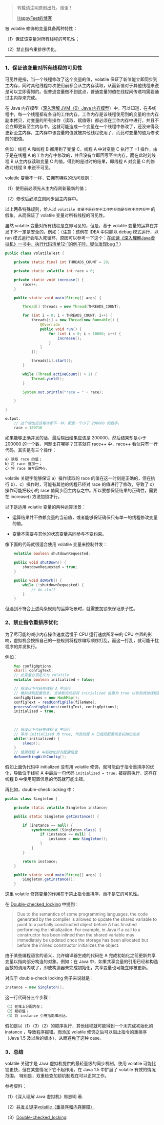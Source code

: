 > 转载请注明原创出处，谢谢！
>
> [HappyFeet的博客](https://blog.csdn.net/haihui_yang)

被 volatile 修饰的变量具备两种特性：

（1）保证该变量对所有线程的可见性；

（2）禁止指令重排序优化。

---

### 1、保证该变量对所有线程的可见性

可见性是指，当一个线程修改了这个变量的值，volatile 保证了新值能立即同步到主内存，同时其他线程每次使用前都会从主内存读取，从而新值对于其他线程来说是可以立即得知的。但普通变量做不到这点，普通变量的值在线程间传递均需要通过主内存来完成。

在 Java 内存模型（[深入理解 JVM（6）Java 内存模型](https://blog.csdn.net/haihui_yang/article/details/81988460)）中，可以知道，在多线程中，每一个线程都有各自的工作内存，工作内存是该线程使用到的变量的主内存副本拷贝，对变量的所有操作（读取、赋值等）都必须在工作内存中进行，并且不会立即更新至主内存中。这就可能造成一个变量在一个线程中修改了，还没来得及更新至主内存，主内存中该变量的值就被其他线程使用了，而此时变量的值为修改前的旧值。

例如：线程 A 和线程 B 都用到了变量 C，线程 A 中对变量 C 执行了 +1 操作，由于是在线程 A 的工作内存中修改的，并且没有立即回写至主内存，而在此时刻线程 B 从主内存读取变量 C 的值，得到的是过时的结果，即线程 A 对变量 C 的修改对线程 B 来说不可见。

volatile 变量不一样，它拥有特殊的访问规则：

（1）使用前必须先从主内存刷新最新的值；

（2）修改后必须立刻同步回主内存中。

以上两条特殊规则，给人以 `volatile 变量不是存在于工作内存而是存在于主内存中` 的假象，从而保证了 volatile 变量对所有线程的可见性。

虽然 volatile 变量对所有线程是立即可见的，但是，基于 volatile 变量的运算在并发下不一定是安全的。例如：（注意：该例在 IDEA 中只能以 debug 模式运行，以 run 模式运行会陷入死循环，原因可以参考一下这个：[在阅读《深入理解Java虚拟机》一书中，执行代码清单12-1的例子时，疑似发现bug？](https://www.zhihu.com/question/59297272/answer/164676726)）

```java
public class VolatileTest {

    private static final int THREADS_COUNT = 20;

    private static volatile int race = 0;

    private static void increase() {
        race++;
    }

    public static void main(String[] args) {

        Thread[] threads = new Thread[THREADS_COUNT];

        for (int i = 0; i < THREADS_COUNT; i++) {
            threads[i] = new Thread(new Runnable() {
                @Override
                public void run() {
                    for (int i = 0; i < 10000; i++) {
                        increase();
                    }
                }
            });

            threads[i].start();
        }

        while (Thread.activeCount() > 1) {
            Thread.yield();
        }

        System.out.println("race = " + race);

    }

}
```

```java
output:
	// 这个输出应该每次都不一样，都是一个小于 200000 的数字。
	race = 189716
```

如果能够正确并发的话，最后输出结果应该是 200000，然后结果却是小于 200000 的一个数，问题出在哪呢？其实就在 race++ 中，race++ 看似只有一行代码，其实是有三个操作：

```java
a）读取 race 的值；
b）将 race 值加一；
c）将 race 值写回内存。
```

volatile 关键字能够保证 a）操作读取的 race 的值在这一时刻是正确的，但在执行 b）、c）操作时，可能有其他的线程已经对 race 的值进行了修改，导致了 c）操作可能把较小的 race 值同步回主内存之中。所以要想保证结果的正确性，需要在 increase() 方法加锁才行。

以下是适用 volatile 变量的两种运算场景：

- 运算结果并不依赖变量的当前值，或者能够保证确保只有单一的线程修改变量的值。

- 变量不需要与其他的状态变量共同参与不变约束。

像下面的代码就很适合使用 volatile 变量来控制并发：

```java
    volatile boolean shutdownRequested;

    public void shutDown() {
        shutdownRequested = true;
    }

    public void doWork() {
        while (!shutdownRequested) {
            // do stuff
        }
    }
```

但遇到不符合上述两条规则的运算场景时，就需要加锁来保证原子性。

### 2、禁止指令重排序优化

为了尽可能的减小内存操作速度远慢于 CPU 运行速度所带来的 CPU 空置的影响，虚拟机会按照自己的一些规则将程序编写顺序打乱，而这一打乱，就可能干扰程序的并发执行。

例如：

```java
    Map configOptions;
    char[] configText;
    // 此变量必须定义为 volatile
    volatile boolean initialized = false;

    // 假设以下代码在线程 A 中运行
    // 模拟读取配置信息, 当读取完成后将 initialized 设置为 true 以告知其他线程配置可用
    configOptions = new HashMap();
    configText = readConfigFile(fileName);
    processConfigOptions(configText, configOptions);
    initialized = true;
    
    
    
    // 假设以下代码在线程 B 中运行
    // 等待 initialized 为 true, 代表线程 A 已经把配置信息初始化完成
    while(!initialized) {
        sleep();
    }
    // 使用线程 A 中初始化好的配置信息
    doSomethingWithConfig();
```

假如上面伪代码中 initialized 没有用 volatile 修饰，就可能由于指令重排序的优化，导致位于线程 A 中最后一句代码 `initialized = true;` 被提前执行，这样在线程 B 中使用配置信息的代码就可能出错。

再比如，double-check locking 中：

```java
public class Singleton {

    private static volatile Singleton instance;

    public static Singleton getInstance() {

        if (instance == null) {
            synchronized (Singleton.class) {
                if (instance == null) {
                    instance = new Singleton();
                }
            }
        }

        return instance;
    }

    public static void main(String[] args) {
        Singleton.getInstance();
    }
```

这里 volatile 修饰变量的作用在于禁止指令重排序，而不是它的可见性。

在 [Double-checked_locking](https://en.wikipedia.org/wiki/Double-checked_locking) 中提到：

>Due to the semantics of some programming languages, the code generated by the compiler is allowed to update the shared variable to point to a partially constructed object before A has finished performing the initialization. For example, in Java if a call to a constructor has been inlined then the shared variable may immediately be updated once the storage has been allocated but before the inlined constructor initializes the object.

由于某些编程语言的语义，允许编译器生成的代码在 A 完成初始化之前更新共享变量以指向部分构造的对象。例如：在 Java 中，如果共享变量的引用已经和构造函数的调用内联了，即使构造器未完成初始化，共享变量也可能立即被更新。

对应于 double-check locking 例子来说就是：

```java
instance = new Singleton();
```

这一行代码分三个步骤：

```java
（1）在堆上分配内存；
（2）赋初值；
（3）将 instance 引用指向堆地址。
```

假如是以（1）（3）（2）的顺序执行，其他线程就可能得到一个未完成初始化的 instance ，导致程序报错。而添加 volatile 修饰之后可以阻止指令的重排序（Java 1.5 及以后的版本），从而避免了这种 case。

### 3、总结

volatile 关键字是 Java 虚拟机提供的最轻量级的同步机制，使用 volatile 可能比锁更快，但在某些情况下它不起作用。在 Java 1.5 中扩展了 volatile 有效的情况范围。 特别是，双重检查加锁机制现在可以正常工作。

参考资料：

（1）《深入理解 Java 虚拟机》周志明 著.

（2）[并发关键字volatile（重排序和内存屏障）](https://www.jianshu.com/p/ef8de88b1343)

（3）[Double-checked_locking](https://en.wikipedia.org/wiki/Double-checked_locking) 